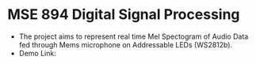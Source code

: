 # MSE 894 Digital Signal Processing

- The project aims to represent real time Mel Spectogram of Audio Data fed through Mems microphone on Addressable LEDs (WS2812b).
- Demo Link: 
